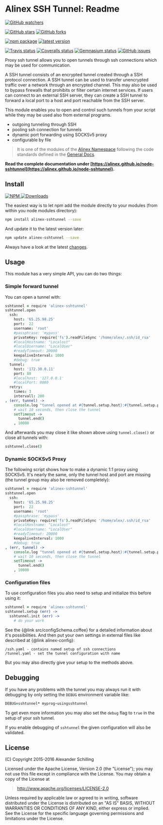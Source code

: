 Alinex SSH Tunnel: Readme
=================================================

[![GitHub watchers](
  https://img.shields.io/github/watchers/alinex/node-sshtunnel.svg?style=social&label=Watch&maxAge=2592000)](
  https://github.com/alinex/node-sshtunnel/subscription)
<!-- {.hidden-small} -->
[![GitHub stars](
  https://img.shields.io/github/stars/alinex/node-sshtunnel.svg?style=social&label=Star&maxAge=2592000)](
  https://github.com/alinex/node-sshtunnel)
[![GitHub forks](
  https://img.shields.io/github/forks/alinex/node-sshtunnel.svg?style=social&label=Fork&maxAge=2592000)](
  https://github.com/alinex/node-sshtunnel)
<!-- {.hidden-small} -->
<!-- {p:.right} -->

[![npm package](
  https://img.shields.io/npm/v/alinex-sshtunnel.svg?maxAge=2592000&label=latest%20version)](
  https://www.npmjs.com/package/alinex-sshtunnel)
[![latest version](
  https://img.shields.io/npm/l/alinex-sshtunnel.svg?maxAge=2592000)](
  #license)
<!-- {.hidden-small} -->
[![Travis status](
  https://img.shields.io/travis/alinex/node-sshtunnel.svg?maxAge=2592000&label=develop)](
  https://travis-ci.org/alinex/node-sshtunnel)
[![Coveralls status](
  https://img.shields.io/coveralls/alinex/node-sshtunnel.svg?maxAge=2592000)](
  https://coveralls.io/r/alinex/node-sshtunnel?branch=master)
[![Gemnasium status](
  https://img.shields.io/gemnasium/alinex/node-sshtunnel.svg?maxAge=2592000)](
  https://gemnasium.com/alinex/node-sshtunnel)
[![GitHub issues](
  https://img.shields.io/github/issues/alinex/node-sshtunnel.svg?maxAge=2592000)](
  https://github.com/alinex/node-sshtunnel/issues)
<!-- {.hidden-small} -->


Proxy ssh tunnel allows you to open tunnels through ssh connections which may be
used for communication.

A SSH tunnel consists of an encrypted tunnel created through a SSH protocol
connection. A SSH tunnel can be used to transfer unencrypted traffic over a
network through an encrypted channel. This may also be used to bypass firewalls
that prohibits or filter certain internet services.
If users can connect to an external SSH server, they can create a SSH tunnel to
forward a local port to a host and port reachable from the SSH server.

This module enables you to open and control such tunnels from your script while
they may be used also from external programs.

- outgoing tunneling through SSH
- pooling ssh connection for tunnels
- dynamic port forwarding using SOCKSv5 proxy
- configurable by file

> It is one of the modules of the [Alinex Namespace](https://alinex.github.io/code.html)
> following the code standards defined in the [General Docs](https://alinex.github.io/develop).

__Read the complete documentation under
[https://alinex.github.io/node-sshtunnel](https://alinex.github.io/node-sshtunnel).__
<!-- {p: .hidden} -->


Install
-------------------------------------------------

[![NPM](https://nodei.co/npm/alinex-sshtunnel.png?downloads=true&downloadRank=true&stars=true)
 ![Downloads](https://nodei.co/npm-dl/alinex-sshtunnel.png?months=9&height=3)
](https://www.npmjs.com/package/alinex-sshtunnel)

The easiest way is to let npm add the module directly to your modules
(from within you node modules directory):

``` sh
npm install alinex-sshtunnel --save
```

And update it to the latest version later:

``` sh
npm update alinex-sshtunnel --save
```

Always have a look at the latest [changes](Changelog.md).


Usage
-------------------------------------------------
This module has a very simple API, you can do two things:

### Simple forward tunnel

You can open a tunnel with:

``` coffee
sshtunnel = require 'alinex-sshtunnel'
sshtunnel.open
  ssh:
    host: '65.25.98.25'
    port:  22
    username: 'root'
    #passphrase: 'mypass'
    privateKey: require('fs').readFileSync '/home/alex/.ssh/id_rsa'
    #localHostname: "Localost"
    #localUsername: "LocalUser"
    #readyTimeout: 20000
    keepaliveInterval: 1000
    #debug: true
  tunnel:
    host: '172.30.0.11'
    port: 80
    #localhost: '127.0.0.1'
    #localPort: 8080
  retry:
    times: 3
    intervall: 200
, (err, tunnel) ->
    console.log "tunnel opened at #{tunnel.setup.host}:#{tunnel.setup.port}"
    # wait 10 seconds, then close the tunnel
    setTimeout ->
      tunnel.end()
    , 10000
```

And afterwards you may close it like shown above using `tunnel.close()` or
close all tunnels with:

``` coffee
sshtunnel.close()
```

### Dynamic SOCKSv5 Proxy

The following script shows how to make a dynamic 1:1 proxy using SOCKSv5. It's
nearly the same, only the tunnel host and port are missing (the tunnel group
may also be removed completely):

``` coffee
sshtunnel = require 'alinex-sshtunnel'
sshtunnel.open
  ssh:
    host: '65.25.98.25'
    port:  22
    username: 'root'
    #passphrase: 'mypass'
    privateKey: require('fs').readFileSync '/home/alex/.ssh/id_rsa'
    #localHostname: "Localost"
    #localUsername: "LocalUser"
    #readyTimeout: 20000
    keepaliveInterval: 1000
    #debug: true
, (err, tunnel) ->
    console.log "tunnel opened at #{tunnel.setup.host}:#{tunnel.setup.port}"
    # wait 10 seconds, then close the tunnel
    setTimeout ->
      tunnel.end()
    , 10000
```

### Configuration files

To use configuration files you also need to setup and initialize this before using it:

``` coffee
sshtunnel = require 'alinex-sshtunnel'
sshtunnel.setup (err) ->
  sshtunnel.init (err) ->
    # do your work
```

See the {@link src/configSchema.coffee} for a detailed information about it's possibilities.
And then put your own settings in external files like described at {@link alinex-config}:

    /ssh.yaml - contains named setup of ssh connections
    /tunnel.yaml - set the tunnel configuration with name

But you may also directly give your setup to the methods above.


Debugging
----------------------------------------------
If you have any problems with the tunnel you may always run it with debugging by
only setting the `DEBUG` environment variable like:

``` coffee
DEBUG=sshtunnel* myprog-usingsshtunnel
```

To get even more information you may also set the `debug` flag to `true` in the
setup of your ssh tunnel.

If you enable debugging of `sshtunnel` the given configuration will also be validated.


License
-------------------------------------------------

(C) Copyright 2015-2016 Alexander Schilling

Licensed under the Apache License, Version 2.0 (the "License");
you may not use this file except in compliance with the License.
You may obtain a copy of the License at

>  <http://www.apache.org/licenses/LICENSE-2.0>

Unless required by applicable law or agreed to in writing, software
distributed under the License is distributed on an "AS IS" BASIS,
WITHOUT WARRANTIES OR CONDITIONS OF ANY KIND, either express or implied.
See the License for the specific language governing permissions and
limitations under the License.
